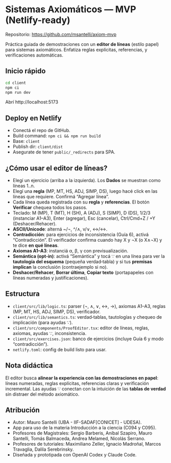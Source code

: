 # Sistemas Axiomáticos — MVP (Netlify-ready)

Repositorio: https://github.com/msantelli/axiom-mvp

Práctica guiada de demostraciones con un **editor de líneas** (estilo papel) para sistemas axiomáticos. Enfatiza reglas explícitas, referencias, y verificaciones automáticas.

## Inicio rápido
```bash
cd client
npm ci
npm run dev
```
Abrí http://localhost:5173

## Deploy en Netlify
- Conectá el repo de GitHub.
- Build command: `npm ci && npm run build`
- Base: `client`
- Publish dir: `client/dist`
- Asegurate de tener `public/_redirects` para SPA.

## ¿Cómo usar el editor de líneas?
- Elegí un ejercicio (arriba a la izquierda). Los **Dados** se muestran como líneas 1..n.
- Elegí una **regla** (MP, MT, HS, ADJ, SIMP, DS), luego hacé click en las líneas que requiere. Confirmá “Agregar línea”.
- Cada línea queda registrada con su **regla** y **referencias**. El botón **Verificar** chequea todos los pasos.
- Teclado: M (MP), T (MT), H (SH), A (ADJ), S (SIMP), D (DS), 1/2/3 (instanciar A1–A3), Enter (agregar), Esc (cancelar), Ctrl/Cmd+Z / +Y (Deshacer/Rehacer).
- **ASCII/Unicode**: alterná ~/¬, ^/∧, v/∨, <->/↔.
- **Contradicción**: para ejercicios de inconsistencia (Guía 6), activá “Contradicción”. El verificador confirma cuando hay X y ¬X (o X∧¬X) y te dice **en qué líneas**.
- **Axiomas A1–A3**: instanciá α, β, γ con previsualización.
- **Semántica (opt-in)**: activá “Semántica” y tocá ∵ en una línea para ver la **tautología del esquema** (pequeña verdad‑tabla) y si tus **premisas implican** la conclusión (contraejemplo si no).
- **Deshacer/Rehacer**, **Borrar última**, **Copiar texto** (portapapeles con líneas numeradas y justificaciones).

## Estructura
- `client/src/lib/logic.ts`: parser (¬, ∧, ∨, ↔, ->), axiomas A1–A3, reglas (MP, MT, HS, ADJ, SIMP, DS), verificador.
- `client/src/lib/semantics.ts`: verdad‑tablas, tautologías y chequeo de implicación (para ayudas ∵).
- `client/src/components/ProofEditor.tsx`: editor de líneas, reglas, axiomas, ayudas ∵, inconsistencia.
- `client/src/exercises.json`: banco de ejercicios (incluye Guía 6 y modo “contradicción”).
- `netlify.toml`: config de build listo para usar.

## Nota didáctica
El editor busca **alinear la experiencia con las demostraciones en papel**: líneas numeradas, reglas explícitas, referencias claras y verificación incremental. Las ayudas ∵ conectan con la intuición de las **tablas de verdad** sin distraer del método axiomático.

## Atribución
- Autor: Mauro Santelli (UBA - IIF-SADAF[CONICET] - UDESA).
- App para uso de la materia Introducción a la ciencia (C094 y C095).
- Profesores de Magistrales: Sergio Barberis, Aníbal Szapiro, Mauro Santelli, Tomás Balmaceda, Andrea Melamed, Nicolás Serrano.
- Profesores de tutoriales: Maximiliano Zeller, Ignacio Madroñal, Marcos Travaglia, Dalila Serebrinsky.
- Diseñada y prototipada con OpenAI Codex y Claude Code.
